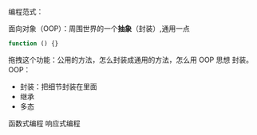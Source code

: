 编程范式：

面向对象（OOP）：周围世界的一个**抽象**（封装）,通用一点
```js
function () {}
```
拖拽这个功能：公用的方法，怎么封装成通用的方法，怎么用 OOP 思想 封装。
OOP：
- 封装：把细节封装在里面
- 继承
- 多态


函数式编程
响应式编程